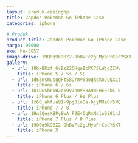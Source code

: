 ```yaml
---
layout: produk-casinghp
title: Zapdos Pokemon Go iPhone Case
categories: iphone

# Produk
product-title: Zapdos Pokemon Go iPhone Case
harga: 90000
sku: hn-3857
image-drive: 19Q0q9k9BZ2-9hBVFc2gLMyaPrCpcYSXT
gallery:
  - url: 18bxBKzf_6vEz22CHqaIcPC7SLWjgZIWv
    title: iPhone 5 / 5s / SE
  - url: 1d63nsmusggFtS8Drmv6aoqkqkoJLQXLt
    title: iPhone 6 / 6s
  - url: 1UIDuShF1BZc69V7nmVR8A98E0EEckC-k
    title: iPhone 6 Plus / 6s Plus
  - url: 1z60_ahfua91-9pg8loOa-hjyMRaGr5NQ
    title: iPhone 7 / 8
  - url: 1Hn2QesXBPy8wA_F2EvCqRmNoloDi01nJ
    title: iPhone 7 Plus / 8 Plus
  - url: 19Q0q9k9BZ2-9hBVFc2gLMyaPrCpcYSXT
    title: iPhone X
---
```

